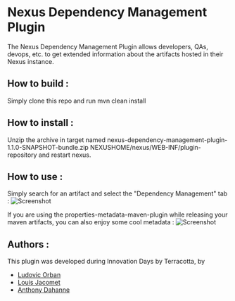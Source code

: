 Nexus Dependency Management Plugin
==================================

The Nexus Dependency Management Plugin allows developers, QAs, devops, etc. to get extended information about the artifacts hosted in their Nexus instance.

## How to build :
Simply clone this repo and run mvn clean install

## How to install :
Unzip the archive in target named nexus-dependency-management-plugin-1.1.0-SNAPSHOT-bundle.zip NEXUSHOME/nexus/WEB-INF/plugin-repository and restart nexus.

## How to use :
Simply search for an artifact and select the "Dependency Management" tab :
![Screenshot](https://raw.github.com/Terracotta-OSS/nexus-dependency-management-plugin/gh-pages/screenshots/dependencies.png "Dependencies")

If you are using the properties-metadata-maven-plugin while releasing your maven artifacts, you can also enjoy some cool metadata :
![Screenshot](https://raw.github.com/Terracotta-OSS/nexus-dependency-management-plugin/gh-pages/screenshots/metadata.png "Metadata")


## Authors :
This plugin was developed during Innovation Days by Terracotta, by

- [Ludovic Orban](https://github.com/lorban/)
- [Louis Jacomet](https://github.com/ljacomet/)
- [Anthony Dahanne](https://github.com/anthonydahanne/)